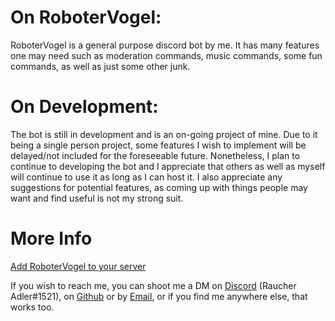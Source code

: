 # On RoboterVogel:
RoboterVogel is a general purpose discord bot by me.
It has many features one may need such as moderation commands, music commands, some fun commands, as well as just some other junk.

# On Development:
The bot is still in development and is an on-going project of mine.
Due to it being a single person project, some features I wish to implement will be delayed/not included for the foreseeable future.
Nonetheless, I plan to continue to developing the bot and I appreciate that others as well as myself will continue to use it as long as I can host it.
I also appreciate any suggestions for potential features, as coming up with things people may want and find useful is not my strong suit.

# More Info
[Add RoboterVogel to your server](https://discord.com/api/oauth2/authorize?client_id=762768118212067328&permissions=8&scope=bot)

If you wish to reach me, you can shoot me a DM on [Discord](https://discord.gg/6GFQcFHjSK) (Raucher Adler#1521), on [Github](https://github.com/RaucherAdler/Der-Roboter-Vogel/) or by [Email](raucheradler@gmail.com), or if you find me anywhere else, that works too.